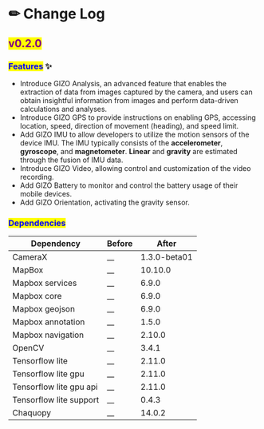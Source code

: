 # ✏ Change Log

## <mark style="color:purple;">v0.2.0</mark>

### <mark style="color:blue;">Features</mark> ✨

* Introduce GIZO Analysis, an advanced feature that enables the extraction of data from images captured by the camera, and users can obtain insightful information from images and perform data-driven calculations and analyses.
* Introduce GIZO GPS to provide instructions on enabling GPS, accessing location, speed, direction of movement (heading), and speed limit.
* Add GIZO IMU to allow developers to utilize the motion sensors of the device IMU. The IMU typically consists of the **accelerometer**, **gyroscope**, and **magnetometer**. **Linear** and **gravity** are estimated through the fusion of IMU data.
* Introduce GIZO Video, allowing control and customization of the video recording.
* Add GIZO Battery to monitor and control the battery usage of their mobile devices.
* Add GIZO Orientation, activating the gravity sensor.

### <mark style="color:blue;">Dependencies</mark>

| Dependency              | Before | After        |
| ----------------------- | ------ | ------------ |
| CameraX                 | \_\_   | 1.3.0-beta01 |
| MapBox                  | \_\_   | 10.10.0      |
| Mapbox services         | \_\_   | 6.9.0        |
| Mapbox core             | \_\_   | 6.9.0        |
| Mapbox geojson          | \_\_   | 6.9.0        |
| Mapbox annotation       | \_\_   | 1.5.0        |
| Mapbox navigation       | \_\_   | 2.10.0       |
| OpenCV                  | \_\_   | 3.4.1        |
| Tensorflow lite         | \_\_   | 2.11.0       |
| Tensorflow lite gpu     | \_\_   | 2.11.0       |
| Tensorflow lite gpu api | \_\_   | 2.11.0       |
| Tensorflow lite support | \_\_   | 0.4.3        |
| Chaquopy                | \_\_   | 14.0.2       |
